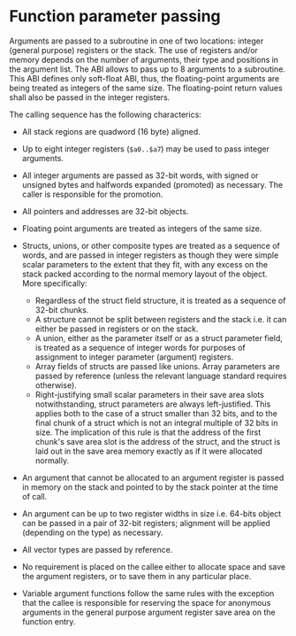 # Function parameter passing

Arguments are passed to a subroutine in one of two locations: integer (general purpose) registers or the stack. The use of registers and/or memory depends on the number of arguments, their type and positions in the argument list. The ABI allows to pass up to 8 arguments to a subroutine. This ABI defines only soft-float ABI, thus, the floating-point arguments are being treated as integers of the same size. The floating-point return values shall also be passed in the integer registers.

The calling sequence has the following characterics:

* All stack regions are quadword (16 byte) aligned.
* Up to eight integer registers (`$a0..$a7`) may be used to pass integer arguments.
* All integer arguments are passed as 32-bit words, with signed or unsigned bytes and halfwords expanded (promoted) as necessary. The caller is responsible for the promotion.
* All pointers and addresses are 32-bit objects.
* Floating point arguments are treated as integers of the same size.
* Structs, unions, or other composite types are treated as a sequence of words, and are passed in integer registers as though they were simple scalar parameters to the extent that they fit, with any excess on the stack packed according to the normal memory layout of the object. More specifically:

    * Regardless of the struct field structure, it is treated as a sequence of 32-bit chunks.
    * A structure cannot be split between registers and the stack i.e. it can either be passed in registers or on the stack.
    * A union, either as the parameter itself or as a struct parameter field, is treated as a sequence of integer words for purposes of assignment to integer parameter (argument) registers.
    * Array fields of structs are passed like unions. Array parameters are passed by reference (unless the relevant language standard requires otherwise).
    * Right-justifying small scalar parameters in their save area slots notwithstanding, struct parameters are always left-justified. This applies both to the case of a struct smaller than 32 bits, and to the final chunk of a struct which is not an integral multiple of 32 bits in size. The implication of this rule is that the address of the first chunk's save area slot is the address of the struct, and the struct is laid out in the save area memory exactly as if it were allocated normally.
 
* An argument that cannot be allocated to an argument register is passed in memory on the stack and pointed to by the stack pointer at the time of call.
* An argument can be up to two register widths in size i.e. 64-bits object can be passed in a pair of 32-bit registers; alignment will be applied (depending on the type) as necessary.
* All vector types are passed by reference.
* No requirement is placed on the callee either to allocate space and save the argument registers, or to save them in any particular place.
* Variable argument functions follow the same rules with the exception that the callee is responsible for reserving the space for anonymous arguments in the general purpose argument register save area on the function entry. 

